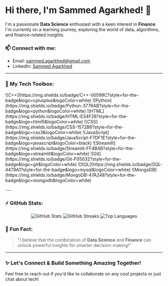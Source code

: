 # Hi there, I'm Sammed Agarkhed! 👋

I'm a passionate **Data Science** enthusiast with a keen interest in **Finance**. I'm currently on a learning journey, exploring the world of data, algorithms, and finance-related insights. 

### 📫 Connect with me:
- Email: [sammed.agarkhed@gmail.com](mailto:sammed.agarkhed@gmail.com)
- LinkedIn: [Sammed Agarkhed](https://www.linkedin.com/in/sammed-agarkhed)

---

### 🔧 My Tech Toolbox:
<p align="left">
  <!-- Dynamically generated tech stack with badges using a GitHub Action -->
  ![C++](https://img.shields.io/badge/C++-00599C?style=for-the-badge&logo=cplusplus&logoColor=white)
  ![Python](https://img.shields.io/badge/Python-3776AB?style=for-the-badge&logo=python&logoColor=white)
  ![HTML](https://img.shields.io/badge/HTML-E34F26?style=for-the-badge&logo=html5&logoColor=white)
  ![CSS](https://img.shields.io/badge/CSS-1572B6?style=for-the-badge&logo=css3&logoColor=white)
  ![JavaScript](https://img.shields.io/badge/JavaScript-F7DF1E?style=for-the-badge&logo=javascript&logoColor=black)
  ![Streamlit](https://img.shields.io/badge/Streamlit-FF4B4B?style=for-the-badge&logo=streamlit&logoColor=white)
  ![Git](https://img.shields.io/badge/Git-F05032?style=for-the-badge&logo=git&logoColor=white)
  ![SQL](https://img.shields.io/badge/SQL-4479A1?style=for-the-badge&logo=mysql&logoColor=white)
  ![MongoDB](https://img.shields.io/badge/MongoDB-47A248?style=for-the-badge&logo=mongodb&logoColor=white)
</p>
---

### ⚡ GitHub Stats:
<p align="center">
  <!-- Dynamically generated GitHub Stats using an API -->
  <img src="https://github-readme-stats.vercel.app/api?username=sammedagarkhed&show_icons=true&theme=radical" alt="GitHub Stats">
  <img src="https://github-readme-streak-stats.herokuapp.com/?user=sammedagarkhed&theme=radical" alt="GitHub Streaks">
  <img src="https://github-readme-stats.vercel.app/api/top-langs/?username=sammedagarkhed&layout=compact&theme=radical" alt="Top Languages">
</p>

### 🎯 Fun Fact:
> "I believe that the combination of **Data Science** and **Finance** can unlock powerful insights for smarter decision-making!"

---

### ✨ Let's Connect & Build Something Amazing Together!
Feel free to reach out if you'd like to collaborate on any cool projects or just chat about tech!

